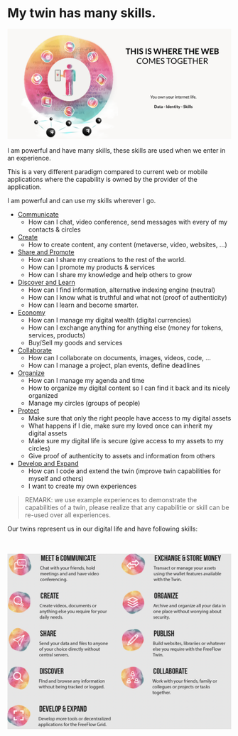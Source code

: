 # My twin has many skills.

![](img/iamtheweb.png)  


I am powerful and have many skills, these skills are used when we enter in an experience.

This is a very different paradigm compared to current web or mobile applications where the capability is owned by the provider of the application.

I am powerful and can use my skills wherever I go.

- [Communicate](communicate.md)
    - How can I chat, video conference, send messages with every of my contacts & circles
- [Create](creativity.md)
    - How to create content, any content (metaverse, video, websites, ...)
- [Share and Promote](share.md)
    - How can I share my creations to the rest of the world.
    - How can I promote my products & services
    - How can I share my knowledge and help others to grow
- [Discover and Learn](discover.md)
    - How can I find information, alternative indexing engine (neutral)
    - How can I know what is truthful and what not (proof of authenticity)
    - How can I learn and become smarter.
- [Economy](economy.md)
    - How can I manage my digital wealth (digital currencies)
    - How can I exchange anything for anything else (money for tokens, services, products)
    - Buy/Sell my goods and services
- [Collaborate](collaborate.md)
    - How can I collaborate on documents, images, videos, code, ...
    - How can I manage a project, plan events, define deadlines
- [Organize](organize.md)
    - How can I manage my agenda and time
    - How to organize my digital content so I can find it back and its nicely organized
    - Manage my circles (groups of people)
- [Protect](protect.md)
    - Make sure that only the right people have access to my digital assets
    - What happens if I die, make sure my loved once can inherit my digital assets
    - Make sure my digital life is secure (give access to my assets to my circles)
    - Give proof of authenticity to assets and information from others
- [Develop and Expand](develop.md)
    - How can I code and extend the twin (improve twin capabilities for myself and others)
    - I want to create my own experiences

> REMARK: we use example experiences to demonstrate the capabilities of a twin, please realize that any capabilitie or skill can be re-used over all experiences.

Our twins represent us in our digital life and have following skills:

<br>
<br>

<img src="img/skills2.png" alt="skills" width="600" style="float: left"/>

<br>
<br>
<br>
<br>
<br>
<br>
<br>
<br>
<br>
<br>
<br>
<br>
<br>
<br>
<br>
<br>
<br>
<br>
<br>
<br>
<br>
<br>
